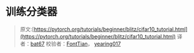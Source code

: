 # 训练分类器
>原文:[https://pytorch.org/tutorials/beginner/blitz/cifar10_tutorial.html](https://pytorch.org/tutorials/beginner/blitz/cifar10_tutorial.html)
>译者：[bat67](https://github.com/bat67)
>校验者：[FontTian](https://github.com/FontTian)， [yearing017](https://github.com/FontTian)
